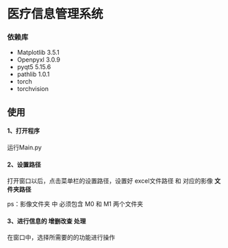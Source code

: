 # 医疗信息管理系统

### 依赖库

- Matplotlib     3.5.1
- Openpyxl      3.0.9
- pyqt5             5.15.6
- pathlib           1.0.1
- torch             
- torchvision  



## 使用

#### 1、打开程序

运行Main.py

#### 2、设置路径

打开窗口以后，点击菜单栏的设置路径，设置好 excel文件路径 和 对应的影像 **文件夹路径** 

ps：影像文件夹 中 必须包含 M0 和 M1 两个文件夹

#### 3、进行信息的 增删改查 处理
在窗口中，选择所需要的的功能进行操作





